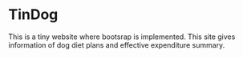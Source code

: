 ﻿# TinDog
This is a tiny website where bootsrap is implemented. This site gives information of dog diet plans and effective expenditure summary.
